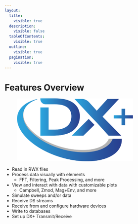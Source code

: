 ```yaml
---
layout:
  title:
    visible: true
  description:
    visible: false
  tableOfContents:
    visible: true
  outline:
    visible: true
  pagination:
    visible: true
---
```


# Features Overview



<div align="left">

<figure><img src="../.gitbook/assets/DX+_blue@300x.png" alt="" width="375"><figcaption></figcaption></figure>

</div>

* Read in RWX files
* Process data visually with elements
  * FFT, Filtering, Peak Processing, and more
* View and interact with data with customizable plots
  * Campbell, Zmod, Mag+Env, and more
* Simulate sweeps and/or data
* Receive DS streams
* Receive from and configure hardware devices
* Write to databases
* Set up DX+ Transmit/Receive
